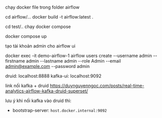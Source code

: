 chạy docker file trong folder airflow

cd airflow/...
docker build -t airflow:latest .


cd test/..
chạy docker compose
 
docker compose up


tạo tài khoản admin cho airflow ui

docker exec -it demo-airflow-1 airflow users create --username admin --firstname admin --lastname admin --role Admin --email admin@example.com --password admin


druid: localhost:8888
kafka-ui: localhost:9092


link nối kafka + druid
https://duynguyenngoc.com/posts/real-time-analytics-airflow-kafka-druid-superset/


lưu ý khi nối kafka vào druid thì: 
- bootstrap-server: `host.docker.internal:9092`

